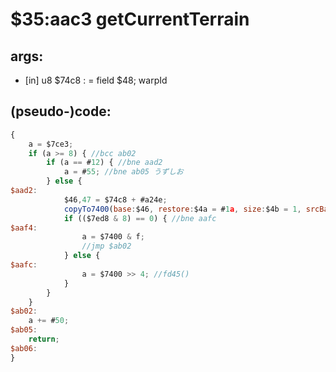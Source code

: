 ﻿
# $35:aac3 getCurrentTerrain

<summary></summary>

## args:
+ [in] u8 $74c8 : = field $48; warpId
## (pseudo-)code:
```js
{
	a = $7ce3;
	if (a >= 8) { //bcc ab02
		if (a == #12) { //bne aad2
			a = #55; //bne ab05	うずしお
		} else {
$aad2:
			$46,47 = $74c8 + #a24e;
			copyTo7400(base:$46, restore:$4a = #1a, size:$4b = 1, srcBank:a = 0);	//fddc
			if (($7ed8 & 8) == 0) { //bne aafc
$aaf4:
				a = $7400 & f;
				//jmp $ab02
			} else {
$aafc:
				a = $7400 >> 4;	//fd45()
			}
		}
	}
$ab02:
	a += #50;
$ab05:
	return;
$ab06:
}
```



